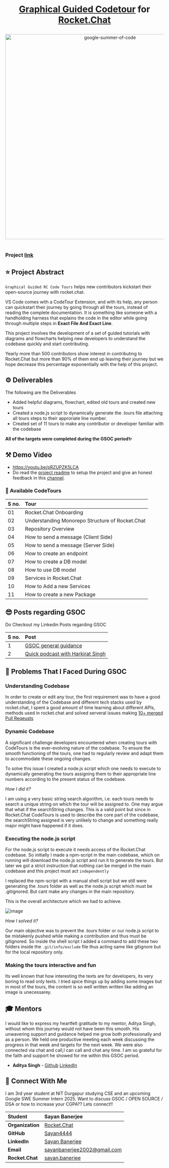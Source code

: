 <div align="center">
       <h1> 
        <p>
          <a href="https://github.com/RocketChat/RC.Guided.Tours">Graphical Guided Codetour</a> </a> for <a href="https://rocket.chat/">Rocket.Chat</a>
        </p>
      </h1>
    <a href="https://summerofcode.withgoogle.com/projects/#6521788818784256"><img src="https://i.imgur.com/pgkUceb.png" width="650" alt="google-summer-of-code"></a>
    <br>
</div>
<br>

### Project [link](https://github.com/RocketChat/RC.Guided.Tours)

## ⭐ Project Abstract

`Graphical Guided RC Code Tours` helps new contributors kickstart their open-source journey with rocket.chat.

VS Code comes with a CodeTour Extension, and with its help, any person can quickstart their journey by going through all the tours, instead of reading the complete documentation. It is something like someone with a handholding harness that explains the code in the editor while going through multiple steps in **Exact File And Exact Line**. 

This project involves the development of a set of guided tutorials with diagrams and flowcharts helping new developers to understand the codebase quickly and start contributing.

 Yearly more than 500 contributors show interest in contributing to Rocket.Chat but more than 90% of them end up leaving their journey but we hope decrease this percentage exponentially with the help of this project.

## ⚙️ Deliverables
The following are the Deliverables
- Added helpful diagrams, flowchart, edited old tours  and created new tours
- Created a node.js script to dynamically generate the .tours file attaching all tours steps to their approriate line number.
- Created set of 11 tours to make any contributor or developer familiar with the codebase

**All of the targets were completed during the GSOC period✨**

## ⚒  Demo Video
- https://youtu.be/pRZUPZK5LCA
- Do read the [project readme](https://github.com/RocketChat/RC.Guided.Tours?tab=readme-ov-file#rcguidedtours-for-rocketchat) to setup the project and give an honest feedback in this [channel](https://open.rocket.chat/channel/RC-Guided-Tours).

### 🚢 Available CodeTours

<div align="center">
    
| **S no.** | Tour |
|:--------------------|:-------------------|
| 01 | Rocket.Chat Onboarding |
| 02 | Understanding Monorepo Structure of Rocket.Chat |
| 03 | Repository Overview |
| 04 | How to send a message (Client Side) |
| 05 | How to send a message (Server Side) |
| 06 | How to create an endpoint |
| 07 | How to create a DB model |
| 08 | How to use DB model |
| 09 | Services in Rocket.Chat |
| 10 | How to Add a new Services |
| 11 | How to create a new Package |
</div>

## 😎 Posts regarding GSOC
    
Do Checkout my Linkedin Posts regarding GSOC
    
<div align="center">
    
| **S no.** | Post |
|:--------------------|:-------------------|
| 1 | [GSOC general guidance](https://www.linkedin.com/posts/sayan-banerjee-77603a23b_gsoc-organizations-activity-7206663891857072128-fdbL?utm_source=combined_share_message&utm_medium=member_desktop) |
| 2 | [Quick podcast with Harkirat Singh](https://www.linkedin.com/posts/sayan-banerjee-77603a23b_google-summer-of-code-what-have-they-done-activity-7203385681895673856-bn9d?utm_source=combined_share_message&utm_medium=member_desktop) |
    
</div>

## 🤯 Problems That I Faced During GSOC
### Understanding Codebase

In order to create or edit any tour, the first requirement was to have a good understanding of the Codebase and different tech stacks used by rocket.chat, I spent a good amount of time learning about different APIs, methods used in rocket.chat and solved serveral issues making [10+ merged Pull Reqeusts](https://github.com/search?q=type%3Apr+author%3ASayan4444+is%3Amerged+created%3A%3E%3D2023-11-20+repo%3ARocketChat%2FRocket.Chat+repo%3ARocketChat%2FRocket.Chat.Electron+repo%3ARocketChat%2FDocker.Official.Image+repo%3ARocketChat%2FRocket.Chat.ReactNative+repo%3ARocketChat%2FRocket.Chat.js.SDK+repo%3ARocketChat%2FRocket.Chat.py.SDK+repo%3ARocketChat%2FRocket.Chat.Livechat+repo%3ARocketChat%2FRocket.Chat.Embedded.arm64+repo%3ARocketChat%2FRocket.Chat.Embedded.armhf+repo%3ARocketChat%2Falexa-rocketchat+repo%3ARocketChat%2FOpensource-Contribution-Leaderboard+repo%3ARocketChat%2FApps.GitHub+repo%3ARocketChat%2Ffuselage+repo%3ARocketChat%2Falexa-rocketchat-notification+repo%3ARocketChat%2Falexa-rocketchat-flashbriefing+repo%3ARocketChat%2Falexa-news-publisher+repo%3ARocketChat%2Falexa-rc-multiserver-client+repo%3ARocketChat%2FApps.Rasa+repo%3ARocketChat%2FApps.Dialogflow+repo%3ARocketChat%2FRC4Github+repo%3ARocketChat%2Frocket.chat.app-poll+repo%3ARocketChat%2Fdeveloper-docs+repo%3ARocketChat%2FRC4Community+repo%3ARocketChat%2FRC4Conferences+repo%3ARocketChat%2FApps.Github22+repo%3ARocketChat%2FEmbeddedChat+repo%3ARocketChat%2FRocket.Chat.Demo.App+repo%3ARocketChat%2Fdocs+repo%3ARocketChat%2FApps.Notion+repo%3ARocketChat%2FApps.Whiteboard+-label%3Achore&type=pullrequests)

### Dynamic Codebase
A significant challenge developers encountered when creating tours with CodeTours is the ever-evolving nature of the codebase. To ensure the smooth functioning of the tours, one had to regularly review and adapt them to accommodate these ongoing changes.

To solve this issue I created a node.js script which one needs to execute to dynamically generating the tours assigning them to their appropriate line numbers according to the present status of the codebase. 

*How I did it?*

I am using a very basic string search algorithm, i.e. each tours needs to search a unique string on which the tour will be assigned to. One may argue that what if the searchString changes. This is a valid point but since in Rocket.Chat CodeTours is used to describe the core part of the codebase, the searchString assigned is very unlikely to change and something really major might have happened if it does.

### Executing the node.js script
For the node.js script to execute it needs access of the Rocket.Chat codebase. So initially I made a npm-script in the main codebase, which on running will download the node.js script and run it to generate the tours. But later we got a strict instruction that nothing can be merged in the main codebase and this project must act `independently`

I replaced the npm-script with a manual shell script but we still were generating the .tours folder as well as the node.js script which must be .gitignored. But cant make any changes in the main repository.

This is the overall architecture which we had to achieve. 

![image](https://github.com/user-attachments/assets/5834ab00-a782-423c-a16f-d1ee720c3371)

*How I solved it?*

Our main objective was to prevent the .tours folder or our node.js script to be mistakenly pushed while making a contribution and thus must be gitignored. So inside the shell script I added a command to add these two folders inside the `.git/info/exclude` file thus acting same like gitignore but for the local repository only.


### Making the tours interactive and fun

Its well known that how interesting the texts are for developers, its very boring to read only texts. I tried spice things up by adding some images but in most of the tours, the content is so well written written like adding an image is unecessarey.

## 🎓 Mentors

I would like to express my heartfelt gratitude to my mentor, Aditya Singh, without whom this journey would not have been this smooth. His unwavering support and guidance helped me grow both professionally and as a person.  We held one productive meeting each week discussing the progress in that week and targets for the next week. We were also connected via chat and call,I can call and chat any time. I am so grateful for the faith and support he showed for me within this GSOC period.


- **Aditya Singh** - [Github](https://github.com/AdityaSingh-02) [LinkedIn](https://www.linkedin.com/in/aditya-singh-76065422b/)

## 💬 Connect With Me    
I am 3rd year student at NIT Durgapur studying CSE and an upcoming Google SWE Summer Intern 2025. Want to discuss GSOC / OPEN SOURCE / DSA or how to increase your CGPA?? Lets connect!! 
<div align="center">

| **Student** | Sayan Banerjee |
|:--------------------|:-------------------|
| **Organization** | [Rocket.Chat](https://rocket.chat/) |
| **GitHub** | [Sayan4444](https://github.com/Sayan4444) |
| **LinkedIn** | [Sayan Banerjee](https://www.linkedin.com/in/sayan-banerjee-77603a23b/) |
| **Email** | sayanbanerjee2002@gmail.com |
| **Rocket.Chat** | [sayan.banerjee](https://open.rocket.chat/direct/sayan.banerjee) |
</div>
